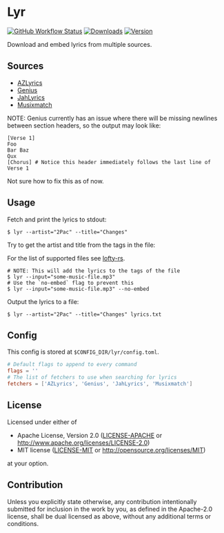 # Lyr

[![GitHub Workflow Status](https://img.shields.io/github/actions/workflow/status/Serial-ATA/lyr/ci.yml?style=for-the-badge&logo=github)](https://github.com/Serial-ATA/lyr/actions/workflows/ci.yml)
[![Downloads](https://img.shields.io/crates/d/lyr?style=for-the-badge&logo=rust)](https://crates.io/crates/lyr)
[![Version](https://img.shields.io/crates/v/lyr?style=for-the-badge&logo=rust)](https://crates.io/crates/lyr)

Download and embed lyrics from multiple sources.

## Sources

* [AZLyrics](https://azlyrics.com)
* [Genius](https://genius.com)
* [JahLyrics](https://jah-lyrics.com)
* [Musixmatch](https://www.musixmatch.com)

NOTE: Genius currently has an issue where there will be missing newlines
      between section headers, so the output may look like:

```
[Verse 1]
Foo
Bar Baz
Qux
[Chorus] # Notice this header immediately follows the last line of Verse 1
```

Not sure how to fix this as of now.

## Usage

Fetch and print the lyrics to stdout:
```console
$ lyr --artist="2Pac" --title="Changes"
```

Try to get the artist and title from the tags in the file:

For the list of supported files see [lofty-rs](https://github.com/Serial-ATA/lofty-rs#supported-formats).
```console
# NOTE: This will add the lyrics to the tags of the file
$ lyr --input="some-music-file.mp3"
# Use the `no-embed` flag to prevent this
$ lyr --input="some-music-file.mp3" --no-embed
```

Output the lyrics to a file:
```console
$ lyr --artist="2Pac" --title="Changes" lyrics.txt
```

## Config

This config is stored at `$CONFIG_DIR/lyr/config.toml`.

```toml
# Default flags to append to every command
flags = ''
# The list of fetchers to use when searching for lyrics
fetchers = ['AZLyrics', 'Genius', 'JahLyrics', 'Musixmatch']
```

## License

Licensed under either of

* Apache License, Version 2.0
  ([LICENSE-APACHE](LICENSE-APACHE) or http://www.apache.org/licenses/LICENSE-2.0)
* MIT license
  ([LICENSE-MIT](LICENSE-MIT) or http://opensource.org/licenses/MIT)

at your option.

## Contribution

Unless you explicitly state otherwise, any contribution intentionally submitted
for inclusion in the work by you, as defined in the Apache-2.0 license, shall be
dual licensed as above, without any additional terms or conditions.